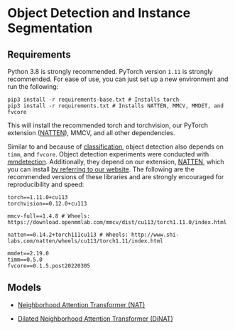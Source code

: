 # Object Detection and Instance Segmentation

## Requirements
Python 3.8 is strongly recommended.
PyTorch version `1.11` is strongly recommended.
For ease of use, you can just set up a new environment and run the following:
```shell
pip3 install -r requirements-base.txt # Installs torch
pip3 install -r requirements.txt # Installs NATTEN, MMCV, MMDET, and fvcore
```
This will install the recommended torch and torchvision, 
our PyTorch extension ([NATTEN](https://github.com/SHI-Labs/NATTEN)), 
MMCV, 
and all other dependencies.

Similar to and because of [classification](../classification/README.md), object detection also depends on `timm`, 
and `fvcore`. Object detection experiments were conducted with [mmdetection](https://github.com/open-mmlab/mmdetection).
Additionally, they depend on our extension, [NATTEN](https://github.com/SHI-Labs/NATTEN), which you can install 
[by referring to our website](https://www.shi-labs.com/natten/). 
The following are the recommended versions of these libraries and are strongly encouraged for reproducibility and speed:
```shell
torch==1.11.0+cu113
torchvision==0.12.0+cu113

mmcv-full==1.4.8 # Wheels: https://download.openmmlab.com/mmcv/dist/cu113/torch1.11.0/index.html

natten==0.14.2+torch111cu113 # Wheels: http://www.shi-labs.com/natten/wheels/cu113/torch1.11/index.html

mmdet==2.19.0
timm==0.5.0
fvcore==0.1.5.post20220305
```

## Models

* [Neighborhood Attention Transformer (NAT)](NAT.md)

* [Dilated Neighborhood Attention Transformer (DiNAT)](DiNAT.md)
